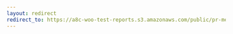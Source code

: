 ```yaml
---
layout: redirect
redirect_to: https://a8c-woo-test-reports.s3.amazonaws.com/public/pr-merge/38086/api/index.html
---
```

